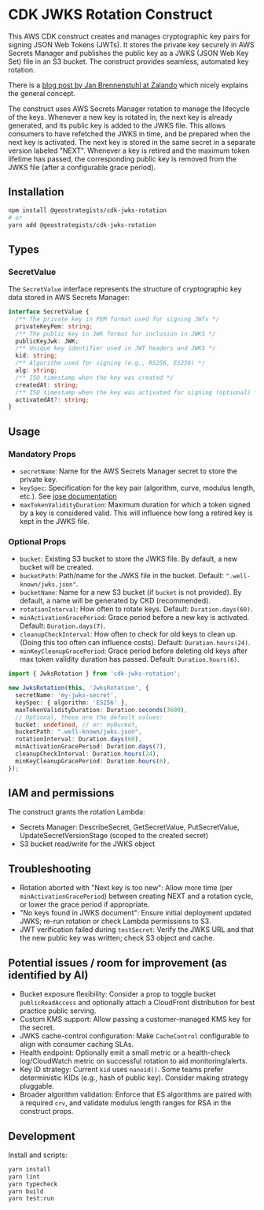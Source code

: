# CDK JWKS Rotation Construct

This AWS CDK construct creates and manages cryptographic key pairs for signing JSON Web Tokens (JWTs).
It stores the private key securely in AWS Secrets Manager and publishes the public key as a JWKS (JSON Web Key Set) file
in an S3 bucket.
The construct provides seamless, automated key rotation.

There is a [blog post by Jan Brennenstuhl
at Zalando](https://engineering.zalando.com/posts/2025/01/automated-json-web-key-rotation.html)
which nicely explains the general concept.

The construct uses AWS Secrets Manager rotation to manage the lifecycle of the keys. 
Whenever a new key is rotated in, the next key is already generated, and its public key is added to the JWKS file.
This allows consumers to have refetched the JWKS in time, and be prepared when the next key is activated.
The next key is stored in the same secret in a separate version labeled "NEXT".
Whenever a key is retired and the maximum token lifetime has passed, the corresponding public key is removed from 
the JWKS file (after a configurable grace period).

## Installation

```bash
npm install @geostrategists/cdk-jwks-rotation
# or
yarn add @geostrategists/cdk-jwks-rotation
```

## Types

### SecretValue

The `SecretValue` interface represents the structure of cryptographic key data stored in AWS Secrets Manager:

```ts
interface SecretValue {
  /** The private key in PEM format used for signing JWTs */
  privateKeyPem: string;
  /** The public key in JWK format for inclusion in JWKS */
  publicKeyJwk: JWK;
  /** Unique key identifier used in JWT headers and JWKS */
  kid: string;
  /** Algorithm used for signing (e.g., RS256, ES256) */
  alg: string;
  /** ISO timestamp when the key was created */
  createdAt: string;
  /** ISO timestamp when the key was activated for signing (optional) */
  activatedAt?: string;
}
```

## Usage

### Mandatory Props

- `secretName`: Name for the AWS Secrets Manager secret to store the private key.
- `keySpec`: Specification for the key pair (algorithm, curve, modulus length, etc.). See [jose documentation](https://github.com/panva/jose/blob/HEAD/docs/key/generate_key_pair/functions/generateKeyPair.md)
- `maxTokenValidityDuration`: Maximum duration for which a token signed by a key is considered valid. This will influence how long a retired key is kept in the JWKS file.

### Optional Props

- `bucket`: Existing S3 bucket to store the JWKS file. By default, a new bucket will be created.
- `bucketPath`: Path/name for the JWKS file in the bucket. Default: `".well-known/jwks.json"`.
- `bucketName`: Name for a new S3 bucket (if `bucket` is not provided). By default, a name will be generated by CKD (recommended).
- `rotationInterval`: How often to rotate keys. Default: `Duration.days(60)`.
- `minActivationGracePeriod`: Grace period before a new key is activated. Default: `Duration.days(7)`.
- `cleanupCheckInterval`: How often to check for old keys to clean up. (Doing this too often can influence costs). Default: `Duration.hours(24)`.
- `minKeyCleanupGracePeriod`: Grace period before deleting old keys after max token validity duration has passed. Default: `Duration.hours(6)`.

```ts
import { JwksRotation } from 'cdk-jwks-rotation';

new JwksRotation(this, 'JwksRotation', {
  secretName: 'my-jwks-secret',
  keySpec: { algorithm: 'ES256' },
  maxTokenValidityDuration: Duration.seconds(3600),
  // Optional, these are the default values:
  bucket: undefined, // or: myBucket,
  bucketPath: ".well-known/jwks.json",
  rotationInterval: Duration.days(60),
  minActivationGracePeriod: Duration.days(7),
  cleanupCheckInterval: Duration.hours(24),
  minKeyCleanupGracePeriod: Duration.hours(6),
});
```

## IAM and permissions

The construct grants the rotation Lambda:
- Secrets Manager: DescribeSecret, GetSecretValue, PutSecretValue, UpdateSecretVersionStage (scoped to the created secret)
- S3 bucket read/write for the JWKS object

## Troubleshooting

- Rotation aborted with "Next key is too new": Allow more time (per `minActivationGracePeriod`) between creating NEXT and a rotation cycle, or lower the grace period if appropriate.
- "No keys found in JWKS document": Ensure initial deployment updated JWKS; re-run rotation or check Lambda permissions to S3.
- JWT verification failed during `testSecret`: Verify the JWKS URL and that the new public key was written; check S3 object and cache.

## Potential issues / room for improvement (as identified by AI)

- Bucket exposure flexibility: Consider a prop to toggle bucket `publicReadAccess` and optionally attach a CloudFront distribution for best practice public serving.
- Custom KMS support: Allow passing a customer-managed KMS key for the secret.
- JWKS cache-control configuration: Make `CacheControl` configurable to align with consumer caching SLAs.
- Health endpoint: Optionally emit a small metric or a health-check log/CloudWatch metric on successful rotation to aid monitoring/alerts.
- Key ID strategy: Current `kid` uses `nanoid()`. Some teams prefer deterministic KIDs (e.g., hash of public key). Consider making strategy pluggable.
- Broader algorithm validation: Enforce that ES algorithms are paired with a required `crv`, and validate modulus length ranges for RSA in the construct props.

## Development

Install and scripts:
```bash
yarn install
yarn lint
yarn typecheck
yarn build
yarn test:run
```
